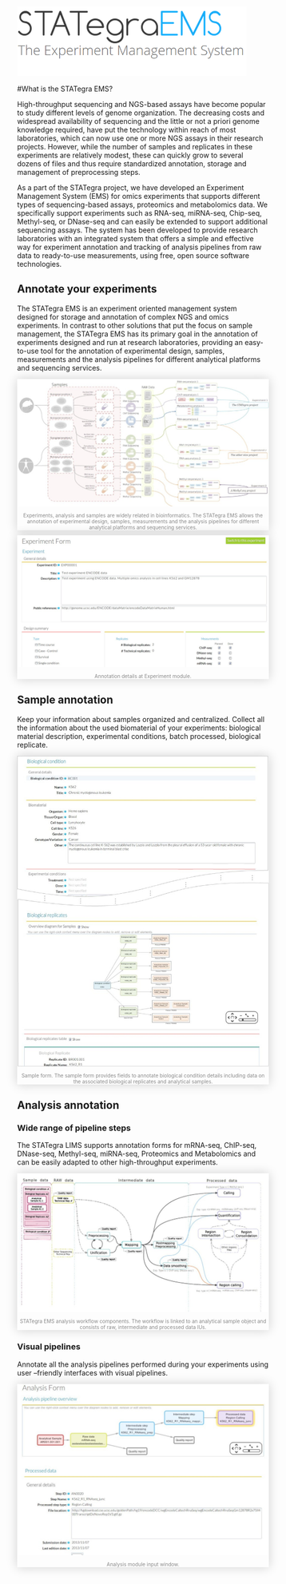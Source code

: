 <div class="imageContainer" style="" >
    <img src="../img/stategraems_logo.png" title="STATegra EMS LOGO."/>
</div>

#What is the STATegra EMS?

High-throughput sequencing and NGS-based assays have become popular to study different levels of genome organization. The decreasing costs and widespread availability of sequencing and the little or not a priori genome knowledge required, have put the technology within reach of most laboratories, which can now use one or more NGS assays in their research projects. However, while the number of samples and replicates in these experiments are relatively modest, these can quickly grow to several dozens of files and thus require standardized annotation, storage and management of preprocessing steps.

As a part of the STATegra project, we have developed an Experiment Management System (EMS) for omics experiments that supports different types of sequencing-based assays, proteomics and metabolomics data. We specifically support experiments such as RNA-seq, miRNA-seq, Chip-seq, Methyl-seq, or DNase-seq and can easily be extended to support additional sequencing assays. The system has been developed to provide research laboratories with an integrated system that offers a simple and effective way for experiment annotation and tracking of analysis pipelines from raw data to ready-to-use measurements, using free, open source software technologies.

## Annotate your experiments

The STATegra EMS is an experiment oriented management system designed for storage and annotation of complex NGS and omics experiments.
In contrast to other solutions that put the focus on sample management, the STATegra EMS has its primary goal in the annotation of experiments designed and run at research laboratories, providing an easy-to-use tool for the annotation of experimental design, samples, measurements and the analysis pipelines for different analytical platforms and sequencing services.

<div class="imageContainer" style="box-shadow: 0px 0px 20px #D0D0D0; text-align:center; font-size:10px; color:#898989" >
    <img src="../img/1_introduction_1.jpg" title="Experiments, analysis and samples are widely related in bioinformatics."/>
    <p class="imageLegend">Experiments, analysis and samples are widely related in bioinformatics. The STATegra EMS allows the annotation of experimental design, samples, measurements and the analysis pipelines for different analytical platforms and sequencing services.</p>
</div>

<div class="imageContainer" style="box-shadow: 0px 0px 20px #D0D0D0; text-align:center; font-size:10px; color:#898989" >
    <img src="../img/1_introduction_2.jpg" title="Annotation details at Experiment module."/>
    <p class="imageLegend">Annotation details at Experiment module.</p>
</div>

## Sample annotation

Keep your information about samples organized and centralized. Collect all the information about the used biomaterial of your experiments: biological material description, experimental conditions, batch processed, biological replicate.

<div class="imageContainer" style="box-shadow: 0px 0px 20px #D0D0D0; text-align:center; font-size:10px; color:#898989" >
    <img src="../img/1_introduction_3.jpg" title="Sample form."/>
    <p class="imageLegend">Sample form. The sample form provides fields to annotate biological condition details including data on the associated biological replicates and analytical samples.</p>
</div>

## Analysis annotation

### Wide range of pipeline steps

The STATegra LIMS supports annotation forms for mRNA-seq, ChIP-seq, DNase-seq, Methyl-seq, miRNA-seq, Proteomics and Metabolomics and can be easily adapted to other high-throughput experiments.

<div class="imageContainer" style="box-shadow: 0px 0px 20px #D0D0D0; text-align:center; font-size:10px; color:#898989" >
    <img src="../img/1_introduction_4.jpg" title="STATegra EMS analysis workflow components."/>
    <p class="imageLegend">STATegra EMS analysis workflow components. The workflow is linked to an analytical sample object and consists of raw, intermediate and processed data IUs.</p>
</div>

### Visual pipelines

Annotate all the analysis pipelines performed during your experiments using user –friendly interfaces with visual pipelines.

<div class="imageContainer" style="box-shadow: 0px 0px 20px #D0D0D0; text-align:center; font-size:10px; color:#898989" >
    <img src="../img/1_introduction_5.jpg" title="Analysis module input window."/>
    <p class="imageLegend">Analysis module input window.</p>
</div>

